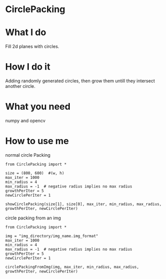 # CirclePacking

# What I do
Fill 2d planes with circles.

# How I do it
Adding randomly generated circles, then grow them untill they intersect another circle.

# What you need
numpy and opencv

# How to use me
normal circle Packing

    from CirclePacking import *

    size = (800, 600)  #(w, h)
    max_iter = 1000
    min_radius = 4
    max_radius = -1  # negative radius implies no max radius
    growthPerIter = 5
    newCirclePerIter = 1

    showCirclePacking(size[1], size[0], max_iter, min_radius, max_radius, growthPerIter, newCirclePerIter)
    
circle packing from an img

    from CirclePacking import *

    img = "img_directory/img_name.img_format"
    max_iter = 1000
    min_radius = 4
    max_radius = -1  # negative radius implies no max radius
    growthPerIter = 5
    newCirclePerIter = 1

    circlePackingFromImg(img, max_iter, min_radius, max_radius, growthPerIter, newCirclePerIter)
